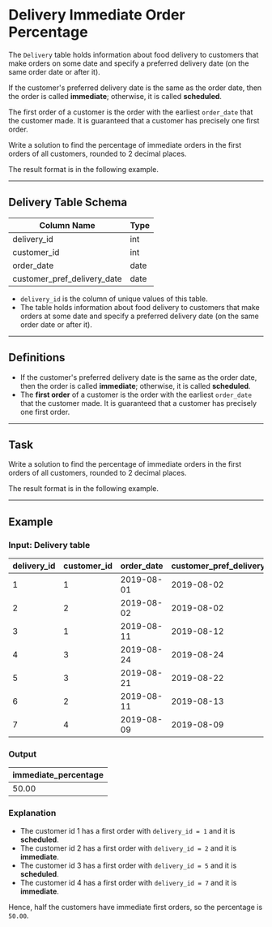 # Delivery Immediate Order Percentage

The `Delivery` table holds information about food delivery to customers that make orders on some date and specify a preferred delivery date (on the same order date or after it).

If the customer's preferred delivery date is the same as the order date, then the order is called **immediate**; otherwise, it is called **scheduled**.

The first order of a customer is the order with the earliest `order_date` that the customer made. It is guaranteed that a customer has precisely one first order.

Write a solution to find the percentage of immediate orders in the first orders of all customers, rounded to 2 decimal places.

The result format is in the following example.

---

## Delivery Table Schema

| Column Name                     | Type  |
| -------------------------------- | ----- |
| delivery_id                      | int   |
| customer_id                      | int   |
| order_date                       | date  |
| customer_pref_delivery_date      | date  |

- `delivery_id` is the column of unique values of this table.  
- The table holds information about food delivery to customers that make orders at some date and specify a preferred delivery date (on the same order date or after it).

---

## Definitions

- If the customer's preferred delivery date is the same as the order date, then the order is called **immediate**; otherwise, it is called **scheduled**.  
- The **first order** of a customer is the order with the earliest `order_date` that the customer made. It is guaranteed that a customer has precisely one first order.

---

## Task

Write a solution to find the percentage of immediate orders in the first orders of all customers, rounded to 2 decimal places.

The result format is in the following example.

---

## Example

### Input: Delivery table

| delivery_id | customer_id | order_date  | customer_pref_delivery_date |
| ----------- | ----------- | ----------- | ---------------------------- |
| 1           | 1           | 2019-08-01  | 2019-08-02                   |
| 2           | 2           | 2019-08-02  | 2019-08-02                   |
| 3           | 1           | 2019-08-11  | 2019-08-12                   |
| 4           | 3           | 2019-08-24  | 2019-08-24                   |
| 5           | 3           | 2019-08-21  | 2019-08-22                   |
| 6           | 2           | 2019-08-11  | 2019-08-13                   |
| 7           | 4           | 2019-08-09  | 2019-08-09                   |

### Output

| immediate_percentage |
| -------------------- |
| 50.00                |

### Explanation

- The customer id 1 has a first order with `delivery_id = 1` and it is **scheduled**.  
- The customer id 2 has a first order with `delivery_id = 2` and it is **immediate**.  
- The customer id 3 has a first order with `delivery_id = 5` and it is **scheduled**.  
- The customer id 4 has a first order with `delivery_id = 7` and it is **immediate**.  

Hence, half the customers have immediate first orders, so the percentage is `50.00`.  
